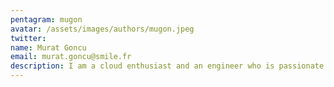```yaml
---
pentagram: mugon
avatar: /assets/images/authors/mugon.jpeg
twitter:
name: Murat Goncu
email: murat.goncu@smile.fr
description: I am a cloud enthusiast and an engineer who is passionate about building innovative and scalable solutions.
---
```

